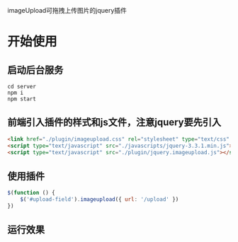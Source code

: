 imageUpload可拖拽上传图片的jquery插件

# 开始使用

## 启动后台服务

``` shell
cd server
npm i
npm start
```

## 前端引入插件的样式和js文件，注意jquery要先引入

``` html
<link href="./plugin/imageupload.css" rel="stylesheet" type="text/css" />
<script type="text/javascript" src="./javascripts/jquery-3.3.1.min.js"></script>
<script type="text/javascript" src="./plugin/jquery.imageupload.js"></script>
```

## 使用插件

``` js
$(function () {
    $('#upload-field').imageupload({ url: '/upload' })
})
```

## 运行效果


